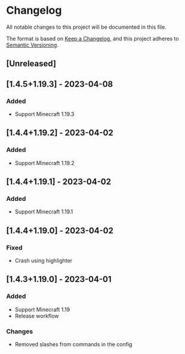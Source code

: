 # Changelog

All notable changes to this project will be documented in this file.

The format is based on [Keep a Changelog](https://keepachangelog.com/en/1.0.0/),
and this project adheres to [Semantic Versioning](https://semver.org/spec/v2.0.0.html).

## [Unreleased]

## [1.4.5+1.19.3] - 2023-04-08

### Added

- Support Minecraft 1.19.3

## [1.4.4+1.19.2] - 2023-04-02

### Added

- Support Minecraft 1.19.2

## [1.4.4+1.19.1] - 2023-04-02

### Added

- Support Minecraft 1.19.1

## [1.4.4+1.19.0] - 2023-04-02

### Fixed

- Crash using highlighter

## [1.4.3+1.19.0] - 2023-04-01

### Added

- Support Minecraft 1.19
- Release workflow

### Changes

- Removed slashes from commands in the config